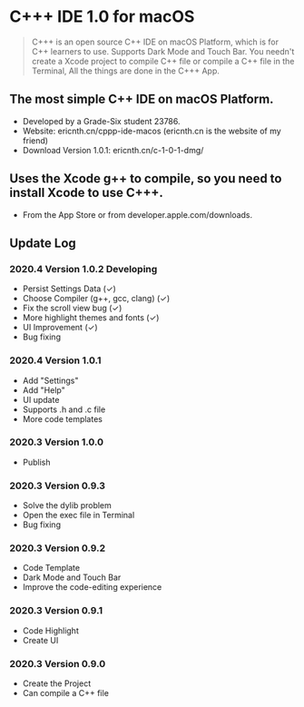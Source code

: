 #  C+++ IDE 1.0 for macOS
> C+++ is an open source C++ IDE on macOS Platform, which is for C++ learners to use. Supports Dark Mode and Touch Bar. You needn't create a Xcode project to compile C++ file or compile a C++ file in the Terminal, All the things are done in the C+++ App.

## The most simple C++ IDE on macOS Platform.
- Developed by a Grade-Six student 23786.
- Website: ericnth.cn/cppp-ide-macos (ericnth.cn is the website of my friend)
- Download Version 1.0.1: ericnth.cn/c-1-0-1-dmg/

## Uses the Xcode g++ to compile, so you need to install Xcode to use C+++.
- From the App Store or from developer.apple.com/downloads.

## Update Log
### 2020.4 Version 1.0.2  Developing
- Persist Settings Data (✓)
- Choose Compiler (g++, gcc, clang) (✓)
- Fix the scroll view bug (✓)
- More highlight themes and fonts (✓)
- UI Improvement (✓)
- Bug fixing

### 2020.4 Version 1.0.1
- Add "Settings"
- Add "Help"
- UI update
- Supports .h and .c file
- More code templates

### 2020.3 Version 1.0.0
- Publish

### 2020.3 Version 0.9.3
- Solve the dylib problem
- Open the exec file in Terminal
- Bug fixing

### 2020.3 Version 0.9.2
- Code Template
- Dark Mode and Touch Bar
- Improve the code-editing experience

### 2020.3 Version 0.9.1
- Code Highlight
- Create UI

### 2020.3 Version 0.9.0
- Create the Project
- Can compile a C++ file
